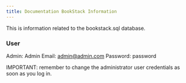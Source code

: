 ```yaml
---
title: Documentation BookStack Information
---
```




This is information related to the bookstack.sql database.

### User

Admin: Admin Email: <admin@admin.com> Password: password

IMPORTANT: remember to change the administrator user credentials as soon as you log in.
